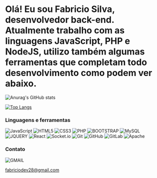 # Olá! Eu sou Fabricio Silva, desenvolvedor back-end. Atualmente trabalho com as linguagens JavaScript, PHP e NodeJS, utilizo também algumas ferramentas que completam todo desenvolvimento como podem ver abaixo.
![Anurag's GitHub stats](https://github-readme-stats.vercel.app/api?username=fabriciodev28&show_icons=true&theme=tokyonight)

[![Top Langs](https://github-readme-stats.vercel.app/api/top-langs/?username=fabriciodev28&layout=donut&theme=tokyonight)](https://github.com/anuraghazra/github-readme-stats)

### Linguagens e ferramentas
![JavaScript](https://img.shields.io/badge/JavaScript-F7DF1E?style=for-the-badge&logo=javascript&logoColor=black) ![HTML5](https://img.shields.io/badge/HTML5-E34F26?style=for-the-badge&logo=html5&logoColor=white) ![CSS3](https://img.shields.io/badge/CSS3-1572B6?style=for-the-badge&logo=css3&logoColor=white) ![PHP](https://img.shields.io/badge/PHP-777BB4?style=for-the-badge&logo=php&logoColor=white) ![BOOTSTRAP](https://img.shields.io/badge/Bootstrap-563D7C?style=for-the-badge&logo=bootstrap&logoColor=white) ![MySQL](https://img.shields.io/badge/MySQL-00000F?style=for-the-badge&logo=mysql&logoColor=white) ![JQUERY](https://img.shields.io/badge/jQuery-0769AD?style=for-the-badge&logo=jquery&logoColor=white) ![React](https://img.shields.io/badge/react-%2320232a.svg?style=for-the-badge&logo=react&logoColor=%2361DAFB) ![Socket.io](https://img.shields.io/badge/Socket.io-black?style=for-the-badge&logo=socket.io&badgeColor=010101) ![Git](https://img.shields.io/badge/git-%23F05033.svg?style=for-the-badge&logo=git&logoColor=white) ![GitHub](https://img.shields.io/badge/github-%23121011.svg?style=for-the-badge&logo=github&logoColor=white) ![GitLab](https://img.shields.io/badge/gitlab-%23181717.svg?style=for-the-badge&logo=gitlab&logoColor=white) ![Apache](https://img.shields.io/badge/apache-%23D42029.svg?style=for-the-badge&logo=apache&logoColor=white)

### Contato
![GMAIL](https://img.shields.io/badge/Gmail-D14836?style=for-the-badge&logo=gmail&logoColor=white) 

fabriciodev28@gmail.com
